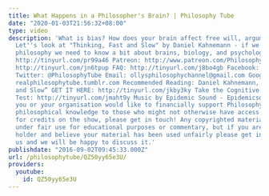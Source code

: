 ```yaml
---
title: What Happens in a Philosopher's Brain? | Philosophy Tube
date: "2020-01-03T21:56:32+08:00"
type: video
description: 'What is bias? How does your brain affect free will, argument, and thinking?
  Let''s look at "Thinking, Fast and Slow" by Daniel Kahnemann - if we want to study
  philosophy we need to know a bit about brains, biology, and psychology too! Subscribe!
  http://tinyurl.com/pr99a46 Patreon: http://www.patreon.com/PhilosophyTube Audible:
  http://tinyurl.com/jn6tpup FAQ: http://tinyurl.com/j8bo4gb Facebook: http://tinyurl.com/jgjek5w
  Twitter: @PhilosophyTube Email: ollysphilosophychannel@gmail.com Google+: google.com/+thephilosophytube
  realphilosophytube.tumblr.com Recommended Reading: Daniel Kahnemann, “Thinking Fast
  and Slow” GET IT HERE: http://tinyurl.com/jkby3ky Take the Cognitive Reflection
  Test: http://tinyurl.com/jmaht9y Music by Epidemic Sound - Epidemicsound.com If
  you or your organisation would like to financially support Philosophy Tube in distributing
  philosophical knowledge to those who might not otherwise have access to it in exchange
  for credits on the show, please get in touch! Any copyrighted material should fall
  under fair use for educational purposes or commentary, but if you are a copyright
  holder and believe your material has been used unfairly please get in touch with
  us and we will be happy to discuss it.'
publishdate: "2016-09-02T09:45:33.000Z"
url: /philosophytube/QZ50yy65e3U/
providers:
  youtube:
    id: QZ50yy65e3U
---
```

